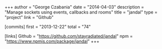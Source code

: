 +++
author = "George Czabania"
date = "2014-04-03"
description = "Manage sockets using events, callbacks and rooms"
title = "jandal"
type = "project"
link = "Github"

[commits]
  first = "2013-12-22"
  total = "74"

[links]
  Github = "https://github.com/stayradiated/jandal"
  npm = "https://www.npmjs.com/package/jandal"
+++

